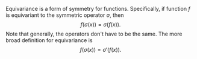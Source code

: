 Equivariance is a form of symmetry for functions. Specifically, if function $f$ is equivariant to the symmetric operator $\sigma$, then $$f(\sigma(x)) = \sigma(f(x)).$$ Note that generally, the operators don't have to be the same. The more broad definition for equivariance is $$f(\sigma(x)) = \sigma'(f(x)).$$